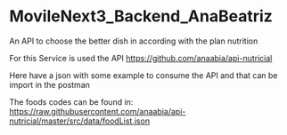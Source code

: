 # MovileNext3_Backend_AnaBeatriz
An API to choose the better dish in according with the plan nutrition

For this Service is used the API https://github.com/anaabia/api-nutricial

Here have a json with some example to consume the API and that can be import in the postman

The foods codes can be found in: https://raw.githubusercontent.com/anaabia/api-nutricial/master/src/data/foodList.json
